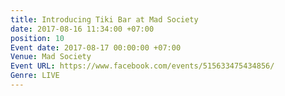 ```yaml
---
title: Introducing Tiki Bar at Mad Society
date: 2017-08-16 11:34:00 +07:00
position: 10
Event date: 2017-08-17 00:00:00 +07:00
Venue: Mad Society
Event URL: https://www.facebook.com/events/515633475434856/
Genre: LIVE
---
```


